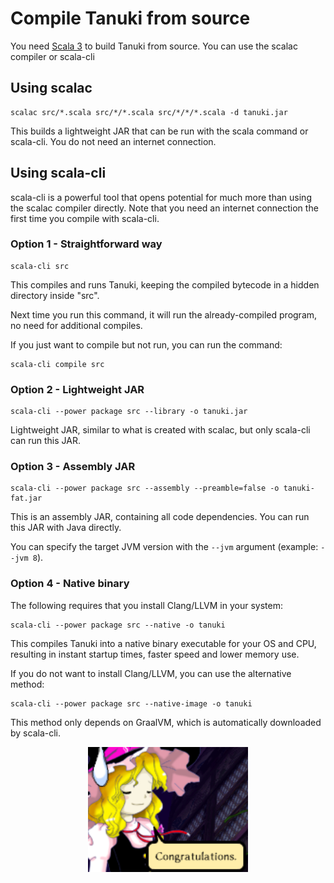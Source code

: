 # Compile Tanuki from source

You need [Scala 3](https://scala-lang.org/) to build Tanuki from source. You can use the scalac compiler or scala-cli

## Using scalac

```
scalac src/*.scala src/*/*.scala src/*/*/*.scala -d tanuki.jar
```
This builds a lightweight JAR that can be run with the scala command or scala-cli. You do not need an internet connection.

## Using scala-cli

scala-cli is a powerful tool that opens potential for much more than using the scalac compiler directly. Note that you need an internet connection the first time you compile with scala-cli.

### Option 1 - Straightforward way

```
scala-cli src
```
This compiles and runs Tanuki, keeping the compiled bytecode in a hidden directory inside "src".

Next time you run this command, it will run the already-compiled program, no need for additional compiles.

If you just want to compile but not run, you can run the command:

```
scala-cli compile src
```

### Option 2 - Lightweight JAR

```
scala-cli --power package src --library -o tanuki.jar
```
Lightweight JAR, similar to what is created with scalac, but only scala-cli can run this JAR.

### Option 3 - Assembly JAR

```
scala-cli --power package src --assembly --preamble=false -o tanuki-fat.jar
```
This is an assembly JAR, containing all code dependencies. You can run this JAR with Java directly.

You can specify the target JVM version with the ```--jvm``` argument (example: ```--jvm 8```).

### Option 4 - Native binary

The following requires that you install Clang/LLVM in your system:
```
scala-cli --power package src --native -o tanuki
```
This compiles Tanuki into a native binary executable for your OS and CPU, resulting in instant startup times, faster speed and lower memory use.

If you do not want to install Clang/LLVM, you can use the alternative method:

```
scala-cli --power package src --native-image -o tanuki
```
This method only depends on GraalVM, which is automatically downloaded by scala-cli.

<p align="center">
<img src="../images/congratulations.png" height="200"/>
</p>
